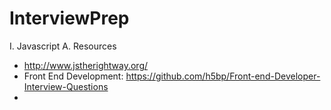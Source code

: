 # InterviewPrep

I. Javascript
A. Resources
  - http://www.jstherightway.org/
  - Front End Development: https://github.com/h5bp/Front-end-Developer-Interview-Questions
  - 

